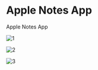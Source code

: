 # Apple Notes App

Apple Notes App

![1](https://github.com/BilalSevinc16/Apple_Notes_App/assets/146417248/cff9fc89-79f1-4c3f-824d-8505aaa894a1)

![2](https://github.com/BilalSevinc16/Apple_Notes_App/assets/146417248/e0648710-fed2-4c51-be57-44ddd6cdb857)

![3](https://github.com/BilalSevinc16/Apple_Notes_App/assets/146417248/7b5f854f-1eba-4dd4-ba32-6357fcc1a104)
